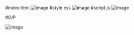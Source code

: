 #index.html
![image](https://github.com/ashwinidhole28/TODO-LIST/assets/159869231/d5dbe574-dc3d-4440-b7d3-6cd1c6c9e49a)
#style.css
![image](https://github.com/ashwinidhole28/TODO-LIST/assets/159869231/3a17c2ae-6b2b-432d-8ae8-946e0af28001)
#script.js
![image](https://github.com/ashwinidhole28/TODO-LIST/assets/159869231/f250b470-7bbb-4d4c-bf8a-bc0780ae7003)

#O/P

![image](https://github.com/ashwinidhole28/TODO-LIST/assets/159869231/603b9ccf-0523-4595-80ba-ea9c782deb95)
